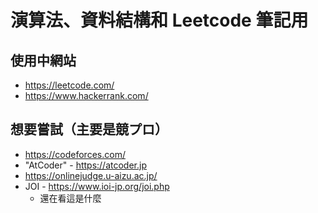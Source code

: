 # 演算法、資料結構和 Leetcode 筆記用

## 使用中網站

- <https://leetcode.com/>
- <https://www.hackerrank.com/>

## 想要嘗試（主要是競プロ）

- <https://codeforces.com/>
- "AtCoder" - <https://atcoder.jp>
- <https://onlinejudge.u-aizu.ac.jp/>
- JOI - <https://www.ioi-jp.org/joi.php>
  - 還在看這是什麼
